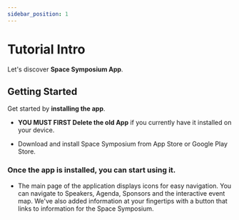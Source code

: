 ```yaml
---
sidebar_position: 1
---
```


# Tutorial Intro

Let's discover **Space Symposium App**.

## Getting Started

Get started by **installing the app**.

- **YOU MUST FIRST Delete the old App** if you currently have it installed on your device.

- Download and install Space Symposium from App Store or Google Play Store.

### Once the app is installed, you can start using it.

- The main page of the application displays icons for easy navigation. You can navigate to Speakers, Agenda, Sponsors and the interactive event map. We've also added information at your fingertips with a button that links to information for the Space Symposium.
